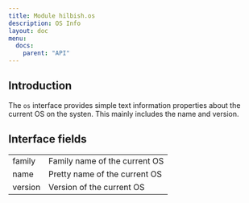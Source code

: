 ```yaml
---
title: Module hilbish.os
description: OS Info
layout: doc
menu:
  docs:
    parent: "API"
---
```


## Introduction
The `os` interface provides simple text information properties about
the current OS on the systen. This mainly includes the name and
version.

## Interface fields
|||
|----|----|
|family|Family name of the current OS|
|name|Pretty name of the current OS|
|version|Version of the current OS|

